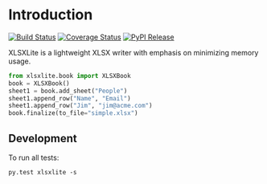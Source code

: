 # Introduction

[![Build Status](https://travis-ci.org/nyaruka/xlsxlite.svg?branch=master)](https://travis-ci.org/nyaruka/xlsxlite)
[![Coverage Status](https://coveralls.io/repos/github/nyaruka/xlsxlite/badge.svg?branch=master)](https://coveralls.io/github/nyaruka/xlsxlite?branch=master)
[![PyPI Release](https://img.shields.io/pypi/v/xlsxlite.svg)](https://pypi.python.org/pypi/xlsxlite/)

XLSXLite is a lightweight XLSX writer with emphasis on minimizing memory usage.

```python
from xlsxlite.book import XLSXBook
book = XLSXBook()
sheet1 = book.add_sheet("People")
sheet1.append_row("Name", "Email")
sheet1.append_row("Jim", "jim@acme.com")
book.finalize(to_file="simple.xlsx")
```

## Development

To run all tests:

```
py.test xlsxlite -s
```
